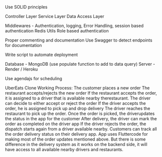 Use SOLID principles

Controller Layer
Service Layer
Data Access Layer

Middlewares - Authentication, logging, Error Handling, 
session based authentication
Redis
Utils
Role based authentication

Proper commenting and documentation
Use Swagger to detect endpoints for documentation

Write script to automate deployment

Database - MongoDB (use populate function to add to data query)
Server - Render / Heroku

Use agendajs for scheduling 

UberEats Clone Working Process:
The customer places a new order
The restaurant accepts/rejects the new order
If the restaurant accepts the order, it is assigned to a driver that is available nearby therestaurant.
The driver can decide to either accept or reject the order
If the driver accepts the order, he is assigned to pick up and drop delivery
The driver reaches the restaurant to pick up the order. Once the order is picked, the driverupdates the status in the app for the customer
After delivery, the driver can mark the order as completed on the driver app
If the driver rejects the order, the dispatch starts again from a driver available nearby.
Customers can track all the order delivery status on their delivery app. App uses Fluttercode for making most of the order updates mentioned above.
But there is some difference in the delivery system as it works on the backend side, it will have access to all available nearby drivers and restaurants.